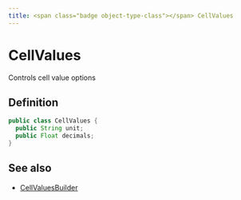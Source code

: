 ```yaml
---
title: <span class="badge object-type-class"></span> CellValues
---
```

# <span class="badge object-type-class"></span> CellValues

Controls cell value options

## Definition

```java
public class CellValues {
  public String unit;
  public Float decimals;
}
```
## See also

 * <span class="badge builder"></span> [CellValuesBuilder](./builder-CellValuesBuilder.md)
